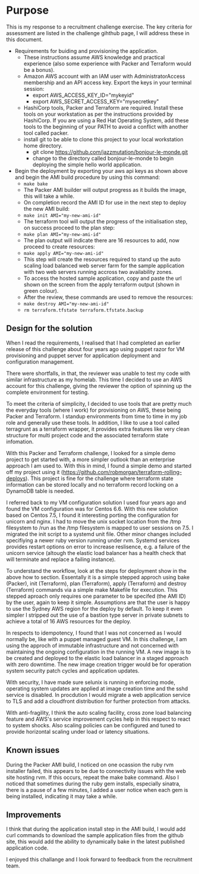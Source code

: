 # Purpose

This is my response to a recruitment challenge exercise.
The key criteria for assessment are  listed in the challenge gihthub page, I will address these in this document.
- Requirements for buiding and provisioning the application.
  - These instructions assume AWS knowledge and practical experience (also some experience with Packer and Terraform would be a bonus).
  - Amazon AWS account with an IAM user with AdministratorAccess membership and an API access key. Export the keys in your terminal session:
    - export AWS_ACCESS_KEY_ID="mykeyid"
    - export AWS_SECRET_ACCESS_KEY="mysecretkey"
  - HashiCorp tools, Packer and Terraform are required. Install these tools on your workstation as per the instructions provided by HashiCorp. If you are using a Red Hat Operating System, add these tools to the beginning of your PATH to avoid a conflict with another tool called packer. 
  - install git to be able to clone this project to your local workstation home directory.
    - git clone  https://github.com/jazzmutation/bonjour-le-monde.git
    - change to the directory called bonjour-le-monde to begin deploying the simple hello world application.
- Begin the deployment by exporting your aws api keys as shown above and begin the AMI build procedure by using this command: 
  - ```make bake```
  - The Packer AMI builder will output progress as it builds the image, this will take a while.
  - On completion record the AMI ID for use in the next step to deploy the new AMI build:
  - ```make init AMI="my-new-ami-id"```
  - The terraform tool will output the progress of the initialisation step, on success proceed to the plan step:
  - ```make plan AMI="my-new-ami-id"```
  - The plan output will indicate there are 16 resources to add, now proceed to create resources:
  - ```make apply AMI="my-new-ami-id"```
  - This step will create the resources required to stand up the auto scaling load balanced web server farm for the sample application with two web servers running accross two availability zones.
  - To access the hosted sample application, copy and paste the url shown on the screen from the apply terraform output (shown in green colour).
  - After the review, these commands are used to remove the resources:
  - ```make destroy AMI="my-new-ami-id"```
  - ```rm terraform.tfstate terraform.tfstate.backup```

## Design for the solution

When I read the requirements, I realised that I had completed an earlier release of this challenge about four years ago using puppet razor for VM provisioning and puppet server for application deployment and configuration management. 

There were shortfalls, in that, the reviewer was unable to test my code with similar infrastructure as my homelab. This time I decided to use an AWS account for this challenge, giving the reviewer the option of spinning up the complete environment for testing.

To meet the criteria of simplicity, I decided to use tools that are pretty much the everyday tools (where I work) for provisioning on AWS, these being Packer and Terraform. I standup environments from time to time in my job role and generally use these tools. In addition, I like to use a tool called terragrunt as a terraform wrapper, it provides extra features like very clean structure for multi project code and the associated terraform state infomation.

With this Packer and Terraform challenge, I looked for a simple demo project to get started with, a more simpler outlook than an enterprise approach I am used to. With this in mind, I found a simple demo and started off my project using it (https://github.com/robmorgan/terraform-rolling-deploys). This project is fine for the challenge where terraform state information can be stored locally and no terraform record locking on a DynamoDB table is needed.

I referred back to my VM configuration solution I used four years ago and found the VM configuration was for Centos 6.6. With this new solution based on Centos 7.5, I found it interesting porting the configuration for unicorn and nginx. I had to move the unix socket location from the /tmp filesystem to /run as the /tmp filesystem is mapped to user sessions on 7.5. I migrated the init script to a systemd unit file. Other minor changes included specifiying a newer ruby version running under rvm. Systemd services provides restart options on error to increase reslisence, e.g. a failure of the unicorn service (altough the elastic load balancer has a health check that will terminate and replace a failing instance).

To understand the workflow, look at the steps for deployment show in the above how to section. Essentally it is a simple stepped approch using bake (Packer), init (Terraform), plan (Terraform), apply (Terraform) and destroy (Terraform) commands via a simple make Makefile for execution.  This stepped aproach only requires one parameter to be specifed (the AMI ID) by the user, again to keep it simple. Assumptions are that the user is happy to use the Sydney AWS region for the deploy by default. To keep it even simpler I stripped out the use of a bastion type server in private subnets to achieve a total of 16 AWS resources for the deploy. 

In respects to idempotency, I found that I was not concerned as I would normally be, like with a puppet managed guest VM. In this challenge, I am using the approch of immutable infrastructure and not concerned with maintaining the ongoing configuration in the running VM. A new image is to be created and deployed to the elastic load balancer in a staged approach with zero downtime. The new image creation trigger would be for operation system security patch cycles and application updates.

With security, I have made sure selunix is running in enforcing mode, operating system updates are applied at image creation time and the sshd service is disabled. In procdution I would migrate a web application service to TLS and add a cloudfront distribution for further protection from attacks. 

With anti-fragility, I think the auto scaling facility, cross zone load balancing feature and AWS's service improvement cycles help in this respect to react to system shocks. Also scaling policies can be configured and tuned to provide horizontal scaling under load or latency situations.

## Known issues

During the Packer AMI build, I noticed on one ocassion the ruby rvm installer failed, this appears to be due to connectivity issues with the web site hosting rvm. If this occurs, repeat the make bake command. Also I noticed that sometimes during the ruby gem installs, especially sinatra, there is a pause of a few minutes, I added a user notice when each gem is being installed, indicating it may take a while.

## Improvements

I think that during the application install step in the AMI build, I would add curl commands to download the sample application files from the github site, this would add the ability to dynamically bake in the latest published application code.
 
I enjoyed this challange and I look forward to feedback from the recruitment team.

